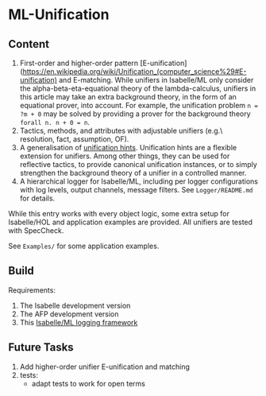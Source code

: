 # ML-Unification

## Content

1. First-order and higher-order pattern
[E-unification](https://en.wikipedia.org/wiki/Unification_(computer_science%29#E-unification)
and E-matching.
While unifiers in Isabelle/ML only consider the alpha-beta-eta-equational theory of the lambda-calculus,
unifiers in this article
may take an extra background theory, in the form of an equational prover, into account.
For example, the unification problem `n = ?m + 0`
may be solved by providing a prover for the background theory `forall n. n + 0 = n`.
2. Tactics, methods, and attributes with adjustable unifiers (e.g.\ resolution, fact, assumption, OF).
3. A generalisation of [unification hints](https://www.researchgate.net/publication/221302555_Hints_in_Unification).
Unification hints are a flexible extension for unifiers.
Among other things, they can be used for reflective tactics,
to provide canonical unification instances,
or to simply strengthen the background theory of a unifier in a controlled manner.
4. A hierarchical logger for Isabelle/ML,
including per logger configurations with log levels, output channels, message filters.
See `Logger/README.md` for details.

While this entry works with every object logic,
some extra setup for Isabelle/HOL and application examples are provided.
All unifiers are tested with SpecCheck.

See `Examples/` for some application examples.

## Build

Requirements:
1. The Isabelle development version
2. The AFP development version
3. This [Isabelle/ML logging framework](https://github.com/kappelmann/logger-isabelle)

## Future Tasks

1. Add higher-order unifier E-unification and matching
4. tests:
    - adapt tests to work for open terms

